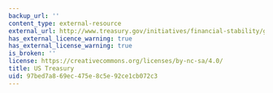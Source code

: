 ```yaml
---
backup_url: ''
content_type: external-resource
external_url: http://www.treasury.gov/initiatives/financial-stability/glossary/Pages/Default.aspx
has_external_licence_warning: true
has_external_license_warning: true
is_broken: ''
license: https://creativecommons.org/licenses/by-nc-sa/4.0/
title: US Treasury
uid: 97bed7a8-69ec-475e-8c5e-92ce1cb072c3
---
```

